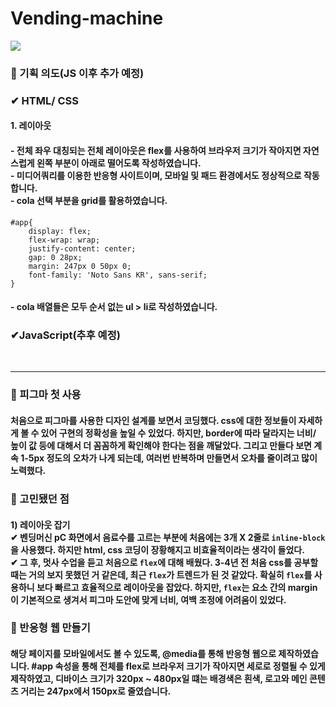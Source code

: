 # Vending-machine
![](https://velog.velcdn.com/images/greenth322/post/ba0c9342-306f-42db-b8d3-c1c2cae3d945/image.png)

### 📌 기획 의도(JS 이후 추가 예정)
### ✔ HTML/ CSS
####  1. 레이아웃
#### - 전체 좌우 대칭되는 전체 레이아웃은 flex를 사용하여 브라우저 크기가 작아지면 자연스럽게 왼쪽 부분이 아래로 떨어도록 작성하였습니다. <br> - 미디어쿼리를 이용한 반응형 사이트이며, 모바일 및 패드 환경에서도 정상적으로 작동합니다.  <br> - cola 선택 부분을 grid를 활용하였습니다. 
```
#app{
    display: flex;
    flex-wrap: wrap;
    justify-content: center;
    gap: 0 28px;
    margin: 247px 0 50px 0;
    font-family: 'Noto Sans KR', sans-serif;
}
```
#### - cola 배열들은 모두 순서 없는 ul > li로 작성하였습니다.
 

### ✔JavaScript(추후 예정)

<br>

***


### 📌 피그마 첫 사용
#### 처음으로 피그마를 사용한 디자인 설계를 보면서 코딩했다. css에 대한 정보들이 자세하게 볼 수 있어 구현의 정확성을 높일 수 있었다. 하지만, border에 따라 달라지는 너비/ 높이 값 등에 대해서 더 꼼꼼하게 확인해야 한다는 점을 깨달았다. 그리고 만들다 보면 계속 1-5px 정도의 오차가 나게 되는데, 여러번 반복하며 만들면서 오차를 줄이려고 많이 노력했다. 

### 📌 고민됐던 점 
#### 1) 레이아웃 잡기 <br> ✔ 벤딩머신 pC 화면에서 음료수를 고르는 부분에 처음에는 3개 X 2줄로 ```inline-block```을 사용했다. 하지만 html, css 코딩이 장황해지고 비효율적이라는 생각이 들었다. <br> ✔ 그 후, 멋사 수업을 듣고 처음으로 ```flex```에 대해 배웠다. 3-4년 전 처음 css를 공부할 때는 거의 보지 못했던 거 같은데, 최근 ```flex```가 트렌드가 된 것 같았다. 확실히 ```flex```를 사용하니 보다 빠르고 효율적으로 레이아웃을 잡았다. 하지만, ```flex```는 요소 간의 margin이 기본적으로 생겨서 피그마 도안에 맞게 너비, 여백 조정에 어려움이 있었다.
### 📌 반응형 웹 만들기
#### 해당 페이지를 모바일에서도 볼 수 있도록, @media를 통해 반응형 웹으로 제작하였습니다. #app 속성을 통해 전체를 flex로 브라우저 크기가 작아지면 세로로 정렬될 수 있게 제작하였고, 디바이스 크기가 320px ~ 480px일 떄는 배경색은 흰색, 로고와 메인 콘텐츠 거리는 247px에서 150px로 줄였습니다.   
